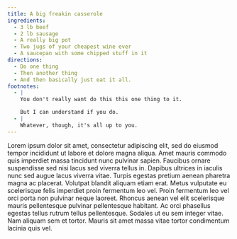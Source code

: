 ```yaml
---
title: A big freakin casserole
ingredients:
  - 3 lb beef
  - 2 lb sausage
  - A really big pot
  - Two jugs of your cheapest wine ever
  - A saucepan with some chipped stuff in it
directions:
  - Do one thing
  - Then another thing
  - And then basically just eat it all.
footnotes:
  - |
    You don't really want do this this one thing to it.

    But I can understand if you do.
  - |
    Whatever, though, it's all up to you.
---
```


Lorem ipsum dolor sit amet, consectetur adipiscing elit, sed do eiusmod tempor incididunt ut labore et dolore magna aliqua. Amet mauris commodo quis imperdiet massa tincidunt nunc pulvinar sapien. Faucibus ornare suspendisse sed nisi lacus sed viverra tellus in. Dapibus ultrices in iaculis nunc sed augue lacus viverra vitae. Turpis egestas pretium aenean pharetra magna ac placerat. Volutpat blandit aliquam etiam erat. Metus vulputate eu scelerisque felis imperdiet proin fermentum leo vel. Proin fermentum leo vel orci porta non pulvinar neque laoreet. Rhoncus aenean vel elit scelerisque mauris pellentesque pulvinar pellentesque habitant. Ac orci phasellus egestas tellus rutrum tellus pellentesque. Sodales ut eu sem integer vitae. Nam aliquam sem et tortor. Mauris sit amet massa vitae tortor condimentum lacinia quis vel.
